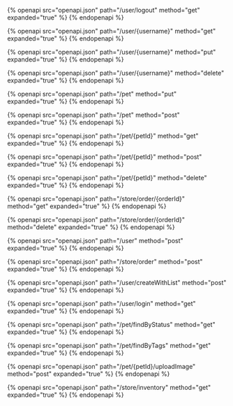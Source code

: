 {% openapi src="openapi.json" path="/user/logout" method="get" expanded="true" %}
{% endopenapi %}

{% openapi src="openapi.json" path="/user/{username}" method="get" expanded="true" %}
{% endopenapi %}

{% openapi src="openapi.json" path="/user/{username}" method="put" expanded="true" %}
{% endopenapi %}

{% openapi src="openapi.json" path="/user/{username}" method="delete" expanded="true" %}
{% endopenapi %}

{% openapi src="openapi.json" path="/pet" method="put" expanded="true" %}
{% endopenapi %}

{% openapi src="openapi.json" path="/pet" method="post" expanded="true" %}
{% endopenapi %}

{% openapi src="openapi.json" path="/pet/{petId}" method="get" expanded="true" %}
{% endopenapi %}

{% openapi src="openapi.json" path="/pet/{petId}" method="post" expanded="true" %}
{% endopenapi %}

{% openapi src="openapi.json" path="/pet/{petId}" method="delete" expanded="true" %}
{% endopenapi %}

{% openapi src="openapi.json" path="/store/order/{orderId}" method="get" expanded="true" %}
{% endopenapi %}

{% openapi src="openapi.json" path="/store/order/{orderId}" method="delete" expanded="true" %}
{% endopenapi %}

{% openapi src="openapi.json" path="/user" method="post" expanded="true" %}
{% endopenapi %}

{% openapi src="openapi.json" path="/store/order" method="post" expanded="true" %}
{% endopenapi %}

{% openapi src="openapi.json" path="/user/createWithList" method="post" expanded="true" %}
{% endopenapi %}

{% openapi src="openapi.json" path="/user/login" method="get" expanded="true" %}
{% endopenapi %}

{% openapi src="openapi.json" path="/pet/findByStatus" method="get" expanded="true" %}
{% endopenapi %}

{% openapi src="openapi.json" path="/pet/findByTags" method="get" expanded="true" %}
{% endopenapi %}

{% openapi src="openapi.json" path="/pet/{petId}/uploadImage" method="post" expanded="true" %}
{% endopenapi %}

{% openapi src="openapi.json" path="/store/inventory" method="get" expanded="true" %}
{% endopenapi %}

